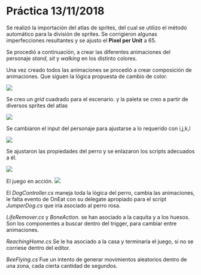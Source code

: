 # Práctica 13/11/2018

Se realizó la importación del atlas de sprites, del cual se utilizo el método automático para la división de sprites. Se corrigieron algunas imperfecciones resultantes y se ajusto el **Pixel per Unit** a 65.

Se procedió a continuación, a crear las diferentes animaciones del personaje *stand*, *sit* y *walking* en los distinto colores.

Una vez creado todos las animaciones se procedió a crear composición de animaciones. Que siguen la lógica propuesta de cambio de color.

![](./animation_screen.png)

Se creo un *grid* cuadrado para el escenario. y la paleta se creo a partir de diversos sprites del atlas

![](./tile_pallete.png)

Se cambiaron el input del personaje para ajustarse a lo requerido con i,j,k,l

![](./input_settings.png)

Se ajustaron las propiedades del perro y se enlazaron los scripts adecuados a él.

![](./dog_properties.png)


El juego en acción.
![](./game.gif)

El *DogController.cs* maneja toda la lógica del perro, cambia las animaciones, le falta evento de OnEat con su delegate apropiado para el script *JumperDog.cs* que iría asociado al perro rosa.

*LifeRemover.cs* y *BoneAction.* se han asociado a la caquita y a los huesos. Son los componentes a buscar dentro del trigger, para cambiar entre animaciones.

*ReachingHome.cs* Se le ha asociado a la casa y terminaría el juego, si no se corriese dentro del editor.

*BeeFlying.cs* Fue un intento de generar movimientos aleatorios dentro de una zona, cada cierta cantidad de segundos.